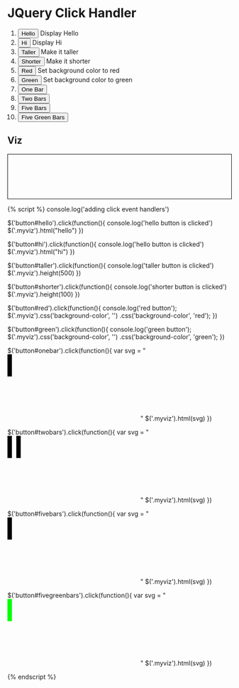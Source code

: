 # JQuery Click Handler

<ol>
<li><button id="hello">Hello</button> Display Hello </li>
<li><button id="hi">Hi</button> Display Hi </li>
<li><button id="taller">Taller</button> Make it taller</li>
<li><button id="shorter">Shorter</button> Make it shorter</li>
<li><button id="red">Red</button> Set background color to red</li>
<li><button id="green">Green</button> Set background color to green</li>
<li><button id="onebar">One Bar</button></li>
<li><button id="twobars">Two Bars</button></li>
<li><button id="fivebars">Five Bars</button></li>
<li><button id="fivegreenbars">Five Green Bars</button></li>
</ol>

## Viz

<div class="myviz" style="width:100%; height:100px; border: 1px black solid;">
</div>


{% script %}
console.log('adding click event handlers')

$('button#hello').click(function(){
    console.log('hello button is clicked')
    $('.myviz').html("hello")
})

$('button#hi').click(function(){
    console.log('hello button is clicked')
    $('.myviz').html("hi")
})

$('button#taller').click(function(){
    console.log('taller button is clicked')
    $('.myviz').height(500)
})

$('button#shorter').click(function(){
    console.log('shorter button is clicked')
    $('.myviz').height(100)
})

$('button#red').click(function(){
    console.log('red button');
    $('.myviz').css('background-color', '')
                .css('background-color', 'red');
})

$('button#green').click(function(){
    console.log('green button');
    $('.myviz').css('background-color', '')
                .css('background-color', 'green');
})

$('button#onebar').click(function(){
    var svg = "<svg><rect height='50' width='10'></rect></svg>"
    $('.myviz').html(svg)
})

$('button#twobars').click(function(){
    var svg = "<svg><rect height='50' width='10'/><rect height='50' width='10' x='20'/></svg>"
    $('.myviz').html(svg)
})

$('button#fivebars').click(function(){
    var svg = "<svg>"
    for (i=0; i < 5; i++) {
        svg += "<rect height='50' width='10' x='" + i * 20 + "'/>"
    }
    svg += "</svg>"
    $('.myviz').html(svg)
})

$('button#fivegreenbars').click(function(){
    var svg = "<svg>"
    for (i=0; i < 5; i++) {
        svg += "<rect height='50' width='10' x='" + i * 20 + "' style='fill:rgb(0, 255, 0);'/>"
    }
    svg += "</svg>"
    $('.myviz').html(svg)
})

{% endscript %}
